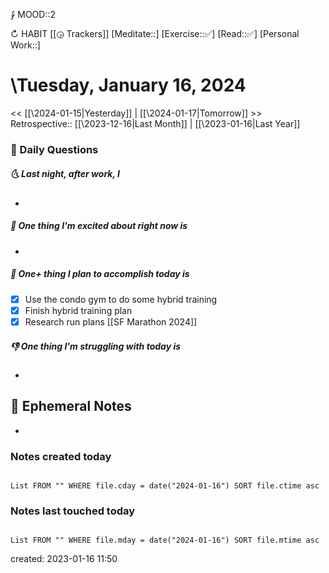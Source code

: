 ⨑ MOOD::2

↻ HABIT [[◶ Trackers]]
[Meditate::]
[Exercise::✅]
[Read::✅]
[Personal Work::]

# \Tuesday, January 16, 2024

\<\< [[\2024-01-15|Yesterday]] | [[\2024-01-17|Tomorrow]] >>
Retrospective:: [[\2023-12-16|Last Month]] | [[\2023-01-16|Last Year]]

### 📅 Daily Questions

##### 🌜 Last night, after work, I

-

##### 🙌 One thing I'm excited about right now is

-

##### 🚀 One+ thing I plan to accomplish today is

- [x] Use the condo gym to do some hybrid training
- [x] Finish hybrid training plan
- [x] Research run plans [[SF Marathon 2024]]

##### 👎 One thing I'm struggling with today is

-

## 📝 Ephemeral Notes

-

### Notes created today

```dataview

List FROM "" WHERE file.cday = date("2024-01-16") SORT file.ctime asc

```

### Notes last touched today

```dataview

List FROM "" WHERE file.mday = date("2024-01-16") SORT file.mtime asc

```

created: 2023-01-16 11:50
